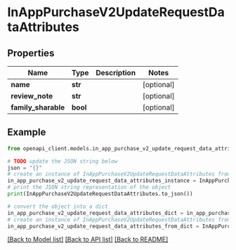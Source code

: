 # InAppPurchaseV2UpdateRequestDataAttributes


## Properties

Name | Type | Description | Notes
------------ | ------------- | ------------- | -------------
**name** | **str** |  | [optional] 
**review_note** | **str** |  | [optional] 
**family_sharable** | **bool** |  | [optional] 

## Example

```python
from openapi_client.models.in_app_purchase_v2_update_request_data_attributes import InAppPurchaseV2UpdateRequestDataAttributes

# TODO update the JSON string below
json = "{}"
# create an instance of InAppPurchaseV2UpdateRequestDataAttributes from a JSON string
in_app_purchase_v2_update_request_data_attributes_instance = InAppPurchaseV2UpdateRequestDataAttributes.from_json(json)
# print the JSON string representation of the object
print(InAppPurchaseV2UpdateRequestDataAttributes.to_json())

# convert the object into a dict
in_app_purchase_v2_update_request_data_attributes_dict = in_app_purchase_v2_update_request_data_attributes_instance.to_dict()
# create an instance of InAppPurchaseV2UpdateRequestDataAttributes from a dict
in_app_purchase_v2_update_request_data_attributes_from_dict = InAppPurchaseV2UpdateRequestDataAttributes.from_dict(in_app_purchase_v2_update_request_data_attributes_dict)
```
[[Back to Model list]](../README.md#documentation-for-models) [[Back to API list]](../README.md#documentation-for-api-endpoints) [[Back to README]](../README.md)


